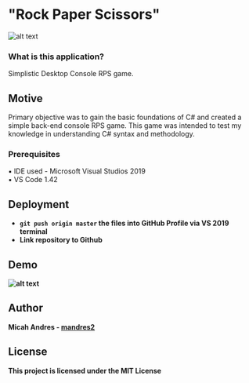 # "Rock Paper Scissors"

![alt text](https://thumbs.gfycat.com/RegalAssuredGossamerwingedbutterfly-max-1mb.gif)

<h3>What is this application?</h3>

Simplistic Desktop Console RPS game.

## Motive
Primary objective was to gain the basic foundations of C# and created a simple back-end console RPS game. This game was intended to test my knowledge in understanding C# syntax and methodology.

### Prerequisites

:black_small_square: IDE used - Microsoft Visual Studios 2019
<br>
:black_small_square: VS Code 1.42

## Deployment

* <b> ```git push origin master``` the files into GitHub Profile via VS 2019 terminal</b>
* <b> Link repository to Github <b>


## Demo
![alt text](https://github.com/mandres2/RPS-in-C-sharp/blob/master/img/demo.gif?raw=true)

## Author

**Micah Andres** - [mandres2](https://github.com/mandres2)

## License

<b>This project is licensed under the MIT License</b>